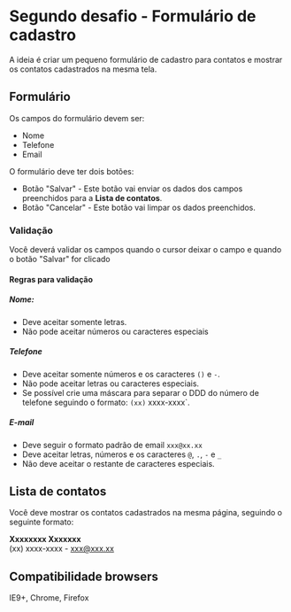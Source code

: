 # Segundo desafio - Formulário de cadastro

A ideia é criar um pequeno formulário de cadastro para contatos e mostrar os contatos cadastrados na mesma tela.

## Formulário

Os campos do formulário devem ser:  
- Nome
- Telefone
- Email

O formulário deve ter dois botões:
- Botão "Salvar" - Este botão vai enviar os dados dos campos preenchidos para a **Lista de contatos**.
- Botão "Cancelar" - Este botão vai limpar os dados preenchidos.

### Validação
Você deverá validar os campos quando o cursor deixar o campo e quando o botão "Salvar" for clicado

#### Regras para validação

##### Nome:
- Deve aceitar somente letras.  
- Não pode aceitar números ou caracteres especiais  

##### Telefone
- Deve aceitar somente números e os caracteres `()` e `-`.
- Não pode aceitar letras ou caracteres especiais.
- Se possível crie uma máscara para separar o DDD do número de telefone seguindo o  formato: `(xx)` xxxx-xxxx`.

##### E-mail
- Deve seguir o formato padrão de email `xxx@xx.xx`  
- Deve aceitar letras, números e os caracteres `@`, `.`, `-` e `_`
- Não deve aceitar o restante de caracteres especiais.

## Lista de contatos

Você deve mostrar os contatos cadastrados na mesma página, seguindo o seguinte formato:

**Xxxxxxxx Xxxxxxx**  
(xx) xxxx-xxxx - xxx@xxx.xx  

## Compatibilidade browsers
IE9+, Chrome, Firefox
